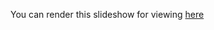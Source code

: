 
You can render this slideshow for viewing [here](http://slideviewer.herokuapp.com/github/johntfoster/CalculusOfVariationsNotes/blob/master/CalculusOfVariations.ipynb#/)
